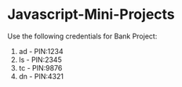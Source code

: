 # Javascript-Mini-Projects

Use the following credentials for Bank Project:
1) ad - PIN:1234
2) ls - PIN:2345
3) tc - PIN:9876
4) dn - PIN:4321
